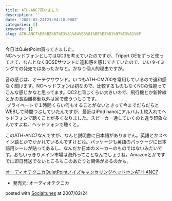 ```yaml
---
title: ATH-ANC7買いました
description: ''
date: '2007-02-24T23:04:10.000Z'
categories: []
keywords: []
slug: ATH-ANC7%E8%B2%B7%E3%81%84%E3%81%BE%E3%81%97%E3%81%9F
---
```

今日はQuietPoint買ってきました。  
NCヘッドフォンとしてはQC3を考えていたのですが、Triport OEをずっと使ってきて、なんとなくBOSEサウンドに違和感を感じてきていたので、いいタイミングでの発売ではあったかなと。かなり個人的理由ですが。

音の感じは、オーテクサウンド。いつもATH-CM700を常用しているので違和感なく聞けます。NCヘッドフォンは初なので、比較するものもなくNCの性能ってこんな感じかなと思ってます。QC2と同じくらい大きいので、飛行機とか新幹線とかの長距離移動以外は家で使うつもりです。  
 プライベートで１時間くらい何もすることがないときって今までだらだらとWEBして時間つぶしていたんですが、最近はiPod nanoにアルバム１枚入れてヘッドフォンで聴くことが多くなりました。スピーカー通していくのと違う印象なんですよね、ヘッドフォンで聴くと。

このATH-ANC7なんですが、なんと説明書に日本語がありません。英語とかスペイン語とかでかかれているんですけどね。パッケージも英語のパッケージに日本語用シールが貼ってあるし、なんだか日本のメーカーのものではないみたいです。おもいっきりメイン市場は海外ってことなんでしょうね。Amazonとかですでに即日発送でないところもこのあたりと関係があるのかも。

[オーディオテクニカQuietPointノイズキャンセリングヘッドホンATH-ANC7](http://www.amazon.co.jp/exec/obidos/ASIN/B000MWW6NA/mrchildrenonl-22/ref=nosim "オーディオテクニカQuietPointノイズキャンセリングヘッドホンATH-ANC7")

*   発売元: オーディオテクニカ

posted with [Socialtunes](http://socialtunes.net) at 2007/02/24
